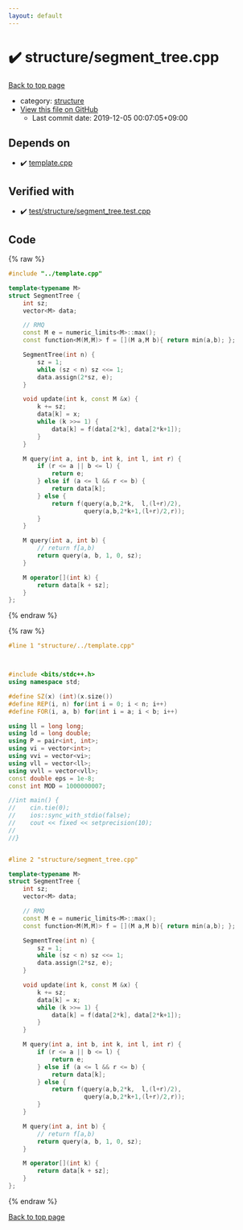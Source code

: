 ```yaml
---
layout: default
---
```


<!-- mathjax config similar to math.stackexchange -->
<script type="text/javascript" async
  src="https://cdnjs.cloudflare.com/ajax/libs/mathjax/2.7.5/MathJax.js?config=TeX-MML-AM_CHTML">
</script>
<script type="text/x-mathjax-config">
  MathJax.Hub.Config({
    TeX: { equationNumbers: { autoNumber: "AMS" }},
    tex2jax: {
      inlineMath: [ ['$','$'] ],
      processEscapes: true
    },
    "HTML-CSS": { matchFontHeight: false },
    displayAlign: "left",
    displayIndent: "2em"
  });
</script>

<script type="text/javascript" src="https://cdnjs.cloudflare.com/ajax/libs/jquery/3.4.1/jquery.min.js"></script>
<script src="https://cdn.jsdelivr.net/npm/jquery-balloon-js@1.1.2/jquery.balloon.min.js" integrity="sha256-ZEYs9VrgAeNuPvs15E39OsyOJaIkXEEt10fzxJ20+2I=" crossorigin="anonymous"></script>
<script type="text/javascript" src="../../assets/js/copy-button.js"></script>
<link rel="stylesheet" href="../../assets/css/copy-button.css" />


# :heavy_check_mark: structure/segment_tree.cpp

<a href="../../index.html">Back to top page</a>

* category: <a href="../../index.html#07414f4e15ca943e6cde032dec85d92f">structure</a>
* <a href="{{ site.github.repository_url }}/blob/master/structure/segment_tree.cpp">View this file on GitHub</a>
    - Last commit date: 2019-12-05 00:07:05+09:00




## Depends on

* :heavy_check_mark: <a href="../template.cpp.html">template.cpp</a>


## Verified with

* :heavy_check_mark: <a href="../../verify/test/structure/segment_tree.test.cpp.html">test/structure/segment_tree.test.cpp</a>


## Code

<a id="unbundled"></a>
{% raw %}
```cpp
#include "../template.cpp"

template<typename M>
struct SegmentTree {
    int sz;
    vector<M> data;

    // RMQ
    const M e = numeric_limits<M>::max();
    const function<M(M,M)> f = [](M a,M b){ return min(a,b); };

    SegmentTree(int n) {
        sz = 1;
        while (sz < n) sz <<= 1;
        data.assign(2*sz, e);
    }

    void update(int k, const M &x) {
        k += sz;
        data[k] = x;
        while (k >>= 1) {
            data[k] = f(data[2*k], data[2*k+1]);
        }
    }

    M query(int a, int b, int k, int l, int r) {
        if (r <= a || b <= l) {
            return e;
        } else if (a <= l && r <= b) {
            return data[k];
        } else {
            return f(query(a,b,2*k,  l,(l+r)/2),
                     query(a,b,2*k+1,(l+r)/2,r));
        }
    }

    M query(int a, int b) {
        // return f[a,b)
        return query(a, b, 1, 0, sz);
    }

    M operator[](int k) {
        return data[k + sz];
    }
};

```
{% endraw %}

<a id="bundled"></a>
{% raw %}
```cpp
#line 1 "structure/../template.cpp"



#include <bits/stdc++.h>
using namespace std;

#define SZ(x) (int)(x.size())
#define REP(i, n) for(int i = 0; i < n; i++)
#define FOR(i, a, b) for(int i = a; i < b; i++)

using ll = long long;
using ld = long double;
using P = pair<int, int>;
using vi = vector<int>;
using vvi = vector<vi>;
using vll = vector<ll>;
using vvll = vector<vll>;
const double eps = 1e-8;
const int MOD = 1000000007;

//int main() {
//    cin.tie(0);
//    ios::sync_with_stdio(false);
//    cout << fixed << setprecision(10);
//
//}


#line 2 "structure/segment_tree.cpp"

template<typename M>
struct SegmentTree {
    int sz;
    vector<M> data;

    // RMQ
    const M e = numeric_limits<M>::max();
    const function<M(M,M)> f = [](M a,M b){ return min(a,b); };

    SegmentTree(int n) {
        sz = 1;
        while (sz < n) sz <<= 1;
        data.assign(2*sz, e);
    }

    void update(int k, const M &x) {
        k += sz;
        data[k] = x;
        while (k >>= 1) {
            data[k] = f(data[2*k], data[2*k+1]);
        }
    }

    M query(int a, int b, int k, int l, int r) {
        if (r <= a || b <= l) {
            return e;
        } else if (a <= l && r <= b) {
            return data[k];
        } else {
            return f(query(a,b,2*k,  l,(l+r)/2),
                     query(a,b,2*k+1,(l+r)/2,r));
        }
    }

    M query(int a, int b) {
        // return f[a,b)
        return query(a, b, 1, 0, sz);
    }

    M operator[](int k) {
        return data[k + sz];
    }
};

```
{% endraw %}

<a href="../../index.html">Back to top page</a>

